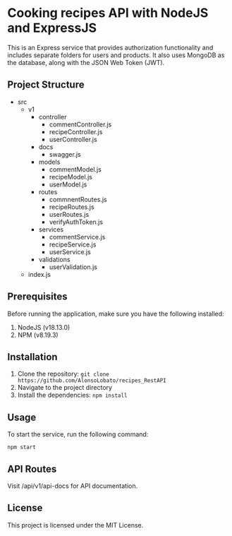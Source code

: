 # Cooking recipes API with NodeJS and ExpressJS

This is an Express service that provides authorization functionality and includes separate folders for users and products.
It also uses MongoDB as the database, along with the JSON Web Token (JWT).

## Project Structure
- src
  - v1
    - controller
      - commentController.js
      - recipeController.js
      - userController.js
    - docs
      - swagger.js
    - models
      - commentModel.js
      - recipeModel.js
      - userModel.js
    - routes
      - commnentRoutes.js
      - recipeRoutes.js
      - userRoutes.js
      - verifyAuthToken.js
    - services
      - commentService.js
      - recipeService.js
      - userService.js
    - validations
      - userValidation.js
  - index.js

## Prerequisites
Before running the application, make sure you have the following installed:
1. NodeJS (v18.13.0)
2. NPM (v8.19.3)

## Installation
1. Clone the repository: `git clone https://github.com/AlonsoLobato/recipes_RestAPI`
2. Navigate to the project directory
3. Install the dependencies: `npm install`

## Usage

To start the service, run the following command:
```shell
npm start
```

## API Routes
Visit /api/v1/api-docs for API documentation.

## License
This project is licensed under the MIT License.

